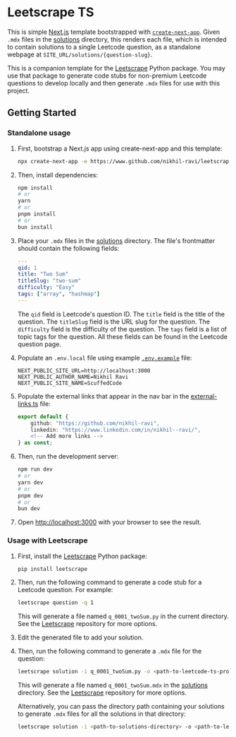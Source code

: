 # Leetscrape TS

This is simple [Next.js](https://nextjs.org/) template bootstrapped with [`create-next-app`](https://github.com/vercel/next.js/tree/canary/packages/create-next-app). Given `.mdx` files in the [solutions](./src/content/solutions/) directory, this renders each file, which is intended to contain solutions to a single Leetcode question, as a standalone webpage at `SITE_URL/solutions/{question-slug}`.

This is a companion template for the [Leetscrape](https://www.github.com/nikhil-ravi/leetscrape) Python package. You may use that package to generate code stubs for non-premium Leetcode questions to develop locally and then generate `.mdx` files for use with this project.

## Getting Started

### Standalone usage

1. First, bootstrap a Next.js app using create-next-app and this template:

    ```bash
    npx create-next-app -e https://www.github.com/nikhil-ravi/leetscrape-ts
    ```

2. Then, install dependencies:

    ```bash
    npm install
    # or
    yarn
    # or
    pnpm install
    # or
    bun install
    ````

3. Place your `.mdx` files in the [solutions](./src/content/solutions/) directory. The file's frontmatter should contain the following fields:

    ```yaml
    ---
    qid: 1
    title: "Two Sum"
    titleSlug: "two-sum"
    difficulty: "Easy"
    tags: ["array", "hashmap"]
    ---
    ```
    The `qid` field is Leetcode's question ID.    The `title` field is the title of the question. The `titleSlug` field is the URL slug for the question. The `difficulty` field is the difficulty of the question. The `tags` field is a list of topic tags for the question. All these fields can be found in the Leetcode question page.

4. Populate an `.env.local` file using example [`.env.example`](.env.example) file:
    
    ```.env
    NEXT_PUBLIC_SITE_URL=http://localhost:3000
    NEXT_PUBLIC_AUTHOR_NAME=Nikhil Ravi
    NEXT_PUBLIC_SITE_NAME=ScuffedCode
    ```

5. Populate the external links that appear in the nav bar in the [external-links.ts](./src/content/external-links.ts) file:
    ```ts
    export default {
        github: "https://github.com/nikhil-ravi",
        linkedin: "https://www.linkedin.com/in/nikhil--ravi/",
        <!-- Add more links -->
    } as const;

    ```

6. Then, run the development server:

    ```bash
    npm run dev
    # or
    yarn dev
    # or
    pnpm dev
    # or
    bun dev
    ```

7. Open [http://localhost:3000](http://localhost:3000) with your browser to see the result.

### Usage with Leetscrape

1. First, install the [Leetscrape](https://www.github.com/nikhil-ravi/leetscrape) Python package:

    ```bash
    pip install leetscrape
    ```
2. Then, run the following command to generate a code stub for a Leetcode question. For example:

    ```bash
    leetscrape question -q 1
    ```
    This will generate a file named `q_0001_twoSum.py` in the current directory. See the [Leetscrape](https://www.github.com/nikhil-ravi/leetscrape) repository for more options.
3. Edit the generated file to add your solution.
4. Then, run the following command to generate a `.mdx` file for the question:

    ```bash
    leetscrape solution -i q_0001_twoSum.py -o <path-to-leetcode-ts-project>/src/content/solutions
    ```
    This will generate a file named `q_0001_twoSum.mdx` in the [solutions](./src/content/solutions/) directory. See the [Leetscrape](https://www.github.com/nikhil-ravi/leetscrape) repository for more options.
    
    Alternatively, you can pass the directory path containing your solutions to generate `.mdx` files for all the solutions in that directory:
    
    ```bash
    leetscrape solution -i <path-to-solutions-directory> -o <path-to-leetcode-ts-project>/src/content/solutions
    ```